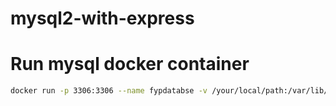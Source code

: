 # mysql2-with-express

# Run mysql docker container


```bash
docker run -p 3306:3306 --name fypdatabse -v /your/local/path:/var/lib/mysql -e MYSQL_ROOT_PASSWORD=shayanFYP890  -e MYSQL_DATABASE=fypDB -d mysql:latest
```
